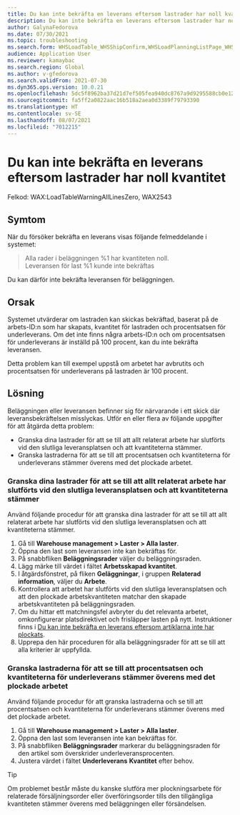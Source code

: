 ```yaml
---
title: Du kan inte bekräfta en leverans eftersom lastrader har noll kvantitet
description: Du kan inte bekräfta en leverans eftersom lastrader har noll kvantitet.
author: GalynaFedorova
ms.date: 07/30/2021
ms.topic: troubleshooting
ms.search.form: WHSLoadTable_WHSShipConfirm,WHSLoadPlanningListPage_WHSShipConfirm,WHSLoadPlanningWorkbench_WHSShipConfirm,WHSTransportLoad_WHSShipConfirm,WHSShipPlanningListPage_WHSShipConfirm,WHSShipmentDetails_WHSShipConfirm,WHSWorkTable_WHSShipConfirm,WHSWorkTableListPage_WHSShipConfirm,Dialog_WHSOutboundShipConfirmController_WHSOutboundShipConfirm
audience: Application User
ms.reviewer: kamaybac
ms.search.region: Global
ms.author: v-gfedorova
ms.search.validFrom: 2021-07-30
ms.dyn365.ops.version: 10.0.21
ms.openlocfilehash: 5dc5f8962ba37d21d7ef505fea940dc8767a9d9295588cb0e12e9eebe379a35c
ms.sourcegitcommit: fa5ff2a0822aac16b518a2aea0d3389f79793390
ms.translationtype: HT
ms.contentlocale: sv-SE
ms.lasthandoff: 08/07/2021
ms.locfileid: "7012215"
---
```

# <a name="you-cant-confirm-a-shipment-because-load-lines-have-zero-quantity"></a>Du kan inte bekräfta en leverans eftersom lastrader har noll kvantitet

Felkod: WAX:LoadTableWarningAllLinesZero, WAX2543

## <a name="symptoms"></a>Symtom

När du försöker bekräfta en leverans visas följande felmeddelande i systemet:

> Alla rader i beläggningen %1 har kvantiteten noll.  
> Leveransen för last %1 kunde inte bekräftas

Du kan därför inte bekräfta leveransen för beläggningen.

## <a name="cause"></a>Orsak

Systemet utvärderar om lastraden kan skickas bekräftad, baserat på de arbets-ID:n som har skapats, kvantitet för lastraden och procentsatsen för underleverans. Om det inte finns några arbets-ID:n och om procentsatsen för underleverans är inställd på 100 procent, kan du inte bekräfta leveransen.

Detta problem kan till exempel uppstå om arbetet har avbrutits och procentsatsen för underleverans på lastraden är 100 procent.

## <a name="resolution"></a>Lösning

Beläggningen eller leveransen befinner sig för närvarande i ett skick där leveransbekräftelsen misslyckas. Utför en eller flera av följande uppgifter för att åtgärda detta problem:

- Granska dina lastrader för att se till att allt relaterat arbete har slutförts vid den slutliga leveransplatsen och att kvantiteterna stämmer.
- Granska lastraderna för att se till att procentsatsen och kvantiteterna för underleverans stämmer överens med det plockade arbetet.

### <a name="review-your-load-lines-to-make-sure-that-all-the-related-work-has-been-completed-at-the-final-shipping-location-and-that-the-quantities-match"></a>Granska dina lastrader för att se till att allt relaterat arbete har slutförts vid den slutliga leveransplatsen och att kvantiteterna stämmer

Använd följande procedur för att granska dina lastrader för att se till att allt relaterat arbete har slutförts vid den slutliga leveransplatsen och att kvantiteterna stämmer.

1. Gå till **Warehouse management \> Laster \> Alla laster**.
1. Öppna den last som leveransen inte kan bekräftas för.
1. På snabbfliken **Beläggningsrader** väljer du beläggningsraden.
1. Lägg märke till värdet i fältet **Arbetsskapad kvantitet**.
1. I åtgärdsfönstret, på fliken **Geläggningar**, i gruppen **Relaterad information**, väljer du **Arbete**.
1. Kontrollera att arbetet har slutförts vid den slutliga leveransplatsen och att den plockade arbetskvantiteten matchar den skapade arbetskvantiteten på beläggningsraden.
1. Om du hittar ett matchningsfel avbryter du det relevanta arbetet, omkonfigurerar platsdirektivet och frisläpper lasten på nytt. Instruktioner finns i [Du kan inte bekräfta en leverans eftersom artiklarna inte har plockats](picked-quantity-is-not-on-final.md).
1. Upprepa den här proceduren för alla beläggningsrader för att se till att alla kriterier är uppfyllda.

### <a name="review-your-load-lines-to-make-sure-that-the-underdelivery-percentage-and-quantities-are-aligned-with-the-picked-work"></a>Granska lastraderna för att se till att procentsatsen och kvantiteterna för underleverans stämmer överens med det plockade arbetet

Använd följande procedur för att granska lastraderna och se till att procentsatsen och kvantiteterna för underleverans stämmer överens med det plockade arbetet.

1. Gå till **Warehouse management \> Laster \> Alla laster**.
1. Öppna den last som leveransen inte kan bekräftas för.
1. På snabbfliken **Beläggningsrader** markerar du beläggningsraden för den artikel som överskrider underleveransprocenten.
1. Justera värdet i fältet **Underleverans** **Kvantitet** efter behov.

> [!TIP]
> Om problemet består måste du kanske slutföra mer plockningsarbete för relaterade försäljningsorder eller överföringsorder tills den tillgängliga kvantiteten stämmer överens med beläggningen eller försändelsen.

